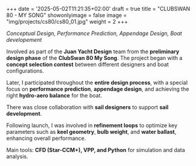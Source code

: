 +++
date = '2025-05-02T11:21:35+02:00'
draft = true
title = "CLUBSWAN 80 - MY SONG"
showonlyimage = false
image = "img/projects/cs80/cs80_01.jpg"
weight = 2
+++

*Conceptual Design, Performance Prediction, Appendage Design, Boat developement*

<!--more-->

Involved as part of the **Juan Yacht Design** team from the **preliminary design phase** of the **ClubSwan 80 My Song**. The project began with a **concept selection contest** between different designers and boat configurations.

Later, I participated throughout the **entire design process**, with a special focus on **performance prediction**, **appendage design**, and achieving the right **hydro-aero balance** for the boat.

There was close collaboration with **sail designers** to support **sail development**.

Following launch, I was involved in **refinement loops** to optimize key parameters such as **keel geometry**, **bulb weight**, and **water ballast**, enhancing overall performance.

Main tools: **CFD (Star-CCM+), VPP, and Python** for simulation and data analysis.
